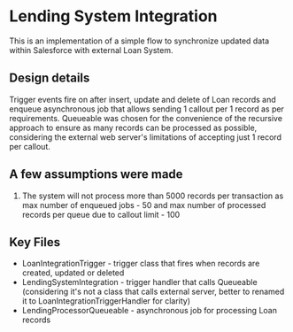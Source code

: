 # Lending System Integration

This is an implementation of a simple flow to synchronize updated data within Salesforce with external Loan System.

## Design details
Trigger events fire on after insert, update and delete of Loan records and enqueue asynchronous job that allows sending 1 callout per 1 record as per requirements.
Queueable was chosen for the convenience of the recursive approach to ensure as many records can be processed as possible, considering the external web server's limitations of accepting just 1 record per callout.

## A few assumptions were made

1. The system will not process more than 5000 records per transaction as max number of enqueued jobs - 50 and max number of processed records per queue due to callout limit - 100

## Key Files
* LoanIntegrationTrigger - trigger class that fires when records are created, updated or deleted
* LendingSystemIntegration - trigger handler that calls Queueable (considering it's not a class that calls external server, better to renamed it to LoanIntegrationTriggerHandler for clarity)
* LendingProcessorQueueable - asynchronous job for processing Loan records
